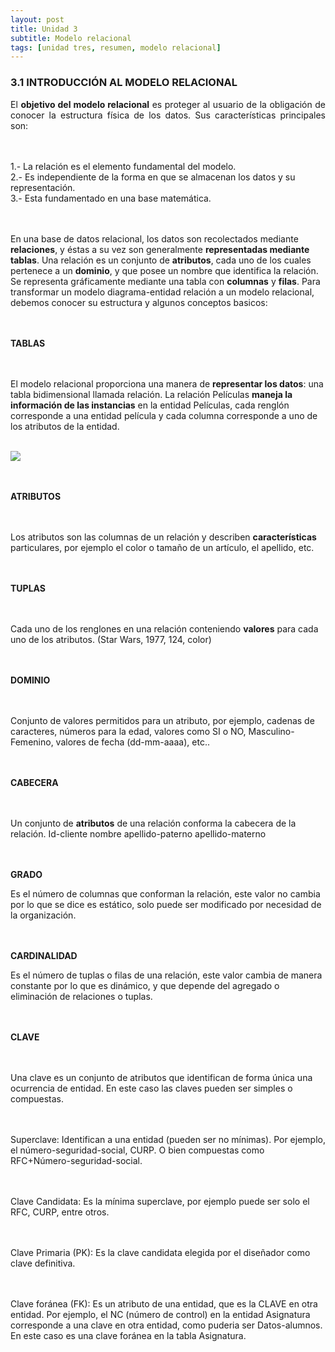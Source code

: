 ```yaml
---
layout: post
title: Unidad 3
subtitle: Modelo relacional
tags: [unidad tres, resumen, modelo relacional]
---
```

### 3.1 INTRODUCCIÓN AL MODELO RELACIONAL

<p style="text-align: justify;">El <b>objetivo del modelo relacional</b> es proteger al usuario de la obligación de conocer la estructura física de los datos. Sus características principales son:

<br><br>1.- La relación es el elemento fundamental del modelo.
<br>2.- Es independiente de la forma en que se almacenan los datos y su representación.
<br>3.- Esta fundamentado en una base matemática.

<br><br>En una base de datos relacional, los datos son recolectados mediante <b>relaciones</b>, y éstas a su vez son generalmente <b>representadas mediante tablas</b>. Una relación es un conjunto de <b>atributos</b>, cada uno de los cuales pertenece a un <b>dominio</b>, y que posee un nombre que identifica la relación. Se representa gráficamente mediante una tabla con <b>columnas</b> y <b>filas</b>. Para transformar un modelo diagrama-entidad relación a un modelo relacional, debemos conocer su estructura y algunos conceptos basicos:

<br><br><b>TABLAS</b>

<br><br>El modelo relacional proporciona una manera de <b>representar los datos</b>: una tabla bidimensional llamada relación. La relación Películas <b>maneja la información de las instancias</b> en la entidad Películas, cada renglón corresponde a una entidad película y cada columna corresponde a uno de los atributos de la entidad.<br><br>

<img src="https://basededatostec.github.io/img/30relacional.png">

<br><br><b>ATRIBUTOS</b>

<br><br>Los atributos son las columnas de un relación y describen <b>características</b> particulares, por ejemplo el color o tamaño de un artículo, el apellido, etc.

<br><br><b>TUPLAS</b>

<br><br>Cada uno de los renglones en una relación conteniendo <b>valores</b> para cada uno de los atributos.
(Star Wars, 1977, 124, color)

<br><br><b>DOMINIO</b>

<br><br>Conjunto de valores permitidos para un atributo, por ejemplo, cadenas de caracteres, números para la edad, valores como SI o NO, Masculino-Femenino, valores de fecha (dd-mm-aaaa), etc..

<br><br><b>CABECERA</b>

<br><br>Un conjunto de <b>atributos</b> de una relación conforma la cabecera de la relación.
Id-cliente nombre apellido-paterno apellido-materno 

<br><br><b>GRADO</b>

Es el número de columnas que conforman la relación, este valor no cambia por lo que se dice es estático, solo puede ser modificado por necesidad de la organización.

<br><br><b>CARDINALIDAD</b>

Es el número de tuplas o filas de una relación, este valor cambia de manera constante por lo que es dinámico, y que depende del agregado o eliminación de relaciones o tuplas.

<br><br><b>CLAVE</b>

<br><br>Una clave es un conjunto de atributos que identifican de forma única una ocurrencia de entidad. En este caso las claves pueden ser simples o compuestas.

<br><br>Superclave: Identifican a una entidad (pueden ser no mínimas). Por ejemplo, el número-seguridad-social, CURP. O bien compuestas como RFC+Número-seguridad-social.

<br><br>Clave Candidata: Es la mínima superclave, por ejemplo puede ser solo el RFC, CURP, entre otros.

<br><br>Clave Primaria (PK): Es la clave candidata elegida por el diseñador como clave definitiva.

<br><br>Clave foránea (FK): Es un atributo de una entidad, que es la CLAVE en otra entidad. Por ejemplo, el NC (número de control) en la entidad Asignatura corresponde a una clave en otra entidad, como puderia ser Datos-alumnos. En este caso es una clave foránea en la tabla Asignatura.


</p>
